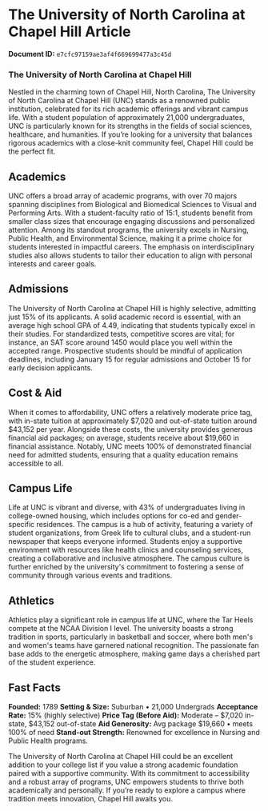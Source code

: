 # The University of North Carolina at Chapel Hill Article

**Document ID:** `e7cfc97159ae3af4f669699477a3c45d`

### The University of North Carolina at Chapel Hill

Nestled in the charming town of Chapel Hill, North Carolina, The University of North Carolina at Chapel Hill (UNC) stands as a renowned public institution, celebrated for its rich academic offerings and vibrant campus life. With a student population of approximately 21,000 undergraduates, UNC is particularly known for its strengths in the fields of social sciences, healthcare, and humanities. If you’re looking for a university that balances rigorous academics with a close-knit community feel, Chapel Hill could be the perfect fit.

## Academics

UNC offers a broad array of academic programs, with over 70 majors spanning disciplines from Biological and Biomedical Sciences to Visual and Performing Arts. With a student-faculty ratio of 15:1, students benefit from smaller class sizes that encourage engaging discussions and personalized attention. Among its standout programs, the university excels in Nursing, Public Health, and Environmental Science, making it a prime choice for students interested in impactful careers. The emphasis on interdisciplinary studies also allows students to tailor their education to align with personal interests and career goals.

## Admissions

The University of North Carolina at Chapel Hill is highly selective, admitting just 15% of its applicants. A solid academic record is essential, with an average high school GPA of 4.49, indicating that students typically excel in their studies. For standardized tests, competitive scores are vital; for instance, an SAT score around 1450 would place you well within the accepted range. Prospective students should be mindful of application deadlines, including January 15 for regular admissions and October 15 for early decision applicants.

## Cost & Aid

When it comes to affordability, UNC offers a relatively moderate price tag, with in-state tuition at approximately $7,020 and out-of-state tuition around $43,152 per year. Alongside these costs, the university provides generous financial aid packages; on average, students receive about $19,660 in financial assistance. Notably, UNC meets 100% of demonstrated financial need for admitted students, ensuring that a quality education remains accessible to all.

## Campus Life

Life at UNC is vibrant and diverse, with 43% of undergraduates living in college-owned housing, which includes options for co-ed and gender-specific residences. The campus is a hub of activity, featuring a variety of student organizations, from Greek life to cultural clubs, and a student-run newspaper that keeps everyone informed. Students enjoy a supportive environment with resources like health clinics and counseling services, creating a collaborative and inclusive atmosphere. The campus culture is further enriched by the university's commitment to fostering a sense of community through various events and traditions.

## Athletics

Athletics play a significant role in campus life at UNC, where the Tar Heels compete at the NCAA Division I level. The university boasts a strong tradition in sports, particularly in basketball and soccer, where both men's and women's teams have garnered national recognition. The passionate fan base adds to the energetic atmosphere, making game days a cherished part of the student experience.

## Fast Facts
**Founded:** 1789
**Setting & Size:** Suburban • 21,000 Undergrads
**Acceptance Rate:** 15% (highly selective)
**Price Tag (Before Aid):** Moderate – $7,020 in-state, $43,152 out-of-state
**Aid Generosity:** Avg package $19,660 • meets 100% of need
**Stand-out Strength:** Renowned for excellence in Nursing and Public Health programs.

The University of North Carolina at Chapel Hill could be an excellent addition to your college list if you value a strong academic foundation paired with a supportive community. With its commitment to accessibility and a robust array of programs, UNC empowers students to thrive both academically and personally. If you’re ready to explore a campus where tradition meets innovation, Chapel Hill awaits you.
